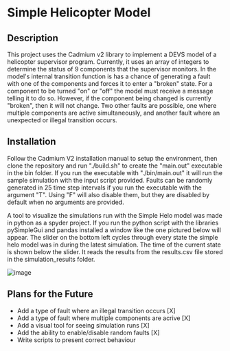 # Simple Helicopter Model

## Description
This project uses the Cadmium v2 library to implement a DEVS model of a helicopter supervisor program. Currently, it uses an array of integers to determine the status of 9 components that the supervisor monitors. 
In the model's internal transition function is has a chance of generating a fault with one of the components and forces it to enter a "broken" state. For a component to be turned "on" or "off" the model must receive a message telling it to do so.
However, if the component being changed is currently "broken", then it will not change. Two other faults are possible, one where multiple components are active simultaneously, and another fault where an unexpected or illegal transition occurs. 

## Installation
Follow the Cadmium V2 installation manual to setup the environment, then clone the repository and run "./build.sh" to create the "main.out" executable in the bin folder. 
If you run the executable with "./bin/main.out" it will run the sample simulation with the input script provided. Faults can be randomly generated in 25 time step intervals
if you run the executable with the argument "T". Using "F" will also disable them, but they are disabled by default when no arguments are provided. 

A tool to visualize the simulations run with the Simple Helo model was made in python as a spyder project. If you run the python script with the libraries pySimpleGui and pandas installed 
a window like the one pictured below will appear. The slider on the bottom left cycles through every state the simple helo model was in during the latest simulation. The time of the current state is shown below the slider. It reads the results from
the results.csv file stored in the simulation_results folder.

![image](https://github.com/user-attachments/assets/4172f3f7-968c-4de9-bce0-4c3cfefaeaac)

## Plans for the Future
- Add a type of fault where an illegal transition occurs [X]
- Add a type of fault where multiple components are acrive [X]
- Add a visual tool for seeing simulation runs [X]
- Add the ability to enable/disable random faults [X]
- Write scripts to present correct behaviour
